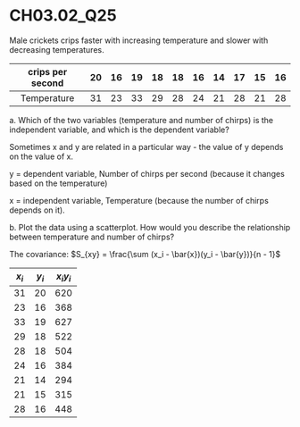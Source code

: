 # CH03.02_Q25 #

Male crickets crips  faster with increasing temperature and slower with decreasing temperatures.

| crips per second | 20 | 16 | 19 | 18 | 18 | 16 | 14 | 17 | 15 | 16 |
|:----------------:|:--:|:--:|:--:|:--:|:--:|:--:|:--:|:--:|:--:|:--:|
| Temperature      | 31 | 23 | 33 | 29 | 28 | 24 | 21 | 28 | 21 | 28 |

a. Which of the two variables (temperature and number of chirps) is the independent variable, and which is the dependent variable?

Sometimes x and y are related in a particular way - the value of y depends on the value of x.

y = dependent variable, Number of chirps per second (because it changes based on the temperature)

x = independent variable, Temperature (because the number of chirps depends on it).


b. Plot the data using a scatterplot. How would you describe the relationship between temperature and number of chirps?

The covariance: $S_{xy} = \frac{\sum (x_i - \bar{x})(y_i - \bar{y})}{n - 1}$

| $x_{i}$ | $y_{i}$ | $x_{i} y_{i}$ |
|:-----:|:-----:|:-----------:|
| 31 | 20 | 620 |
| 23 | 16 | 368 |
| 33 | 19 | 627 |
| 29 | 18 | 522 |
| 28 | 18 | 504 |
| 24 | 16 | 384 |
| 21 | 14 | 294 | | 28 | 17 | 476 |
| 21 | 15 | 315 |
| 28 | 16 | 448 |



